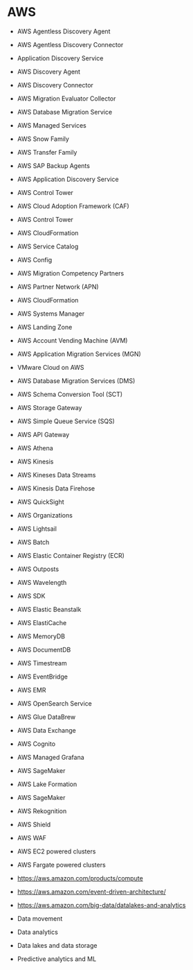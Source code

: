 # AWS

* AWS Agentless Discovery Agent
* AWS Agentless Discovery Connector
* Application Discovery Service
* AWS Discovery Agent
* AWS Discovery Connector
* AWS Migration Evaluator Collector
* AWS Database Migration Service
* AWS Managed Services
* AWS Snow Family
* AWS Transfer Family
* AWS SAP Backup Agents
* AWS Application Discovery Service
* AWS Control Tower
* AWS Cloud Adoption Framework (CAF)
* AWS Control Tower
* AWS CloudFormation
* AWS Service Catalog
* AWS Config
* AWS Migration Competency Partners
* AWS Partner Network (APN)
* AWS CloudFormation
* AWS Systems Manager
* AWS Landing Zone
* AWS Account Vending Machine (AVM)
* AWS Application Migration Services (MGN)
* VMware Cloud on AWS
* AWS Database Migration Services (DMS)
* AWS Schema Conversion Tool (SCT)
* AWS Storage Gateway
* AWS Simple Queue Service (SQS)
* AWS API Gateway
* AWS Athena
* AWS Kinesis
* AWS Kineses Data Streams
* AWS Kinesis Data Firehose
* AWS QuickSight
* AWS Organizations
* AWS Lightsail
* AWS Batch
* AWS Elastic Container Registry (ECR)
* AWS Outposts
* AWS Wavelength
* AWS SDK
* AWS Elastic Beanstalk
* AWS ElastiCache
* AWS MemoryDB
* AWS DocumentDB
* AWS Timestream
* AWS EventBridge
* AWS EMR
* AWS OpenSearch Service
* AWS Glue DataBrew
* AWS Data Exchange
* AWS Cognito
* AWS Managed Grafana
* AWS SageMaker
* AWS Lake Formation
* AWS SageMaker
* AWS Rekognition
* AWS Shield
* AWS WAF

* AWS EC2 powered clusters
* AWS Fargate powered clusters

* https://aws.amazon.com/products/compute
* https://aws.amazon.com/event-driven-architecture/
* https://aws.amazon.com/big-data/datalakes-and-analytics

* Data movement
* Data analytics
* Data lakes and data storage
* Predictive analytics and ML
